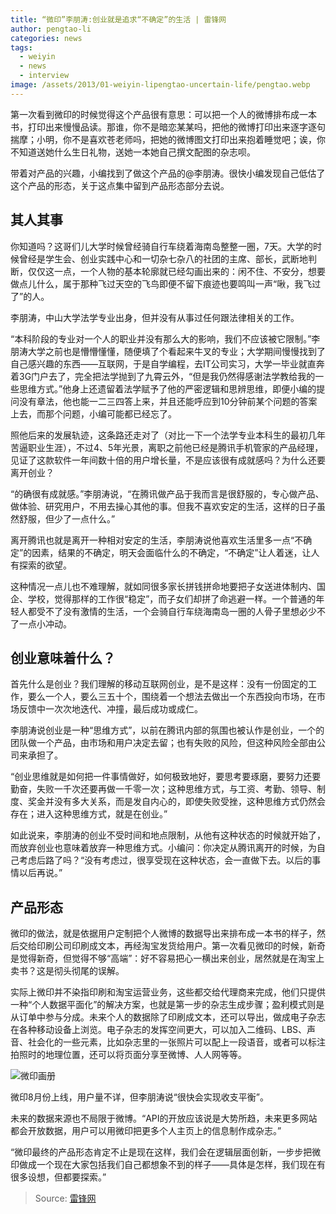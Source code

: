 ```yaml
---
title: “微印”李朋涛:创业就是追求“不确定”的生活 | 雷锋网
author: pengtao-li
categories: news
tags:
  - weiyin
  - news
  - interview
image: /assets/2013/01-weiyin-lipengtao-uncertain-life/pengtao.webp
---
```


第一次看到微印的时候觉得这个产品很有意思：可以把一个人的微博排布成一本书，打印出来慢慢品读。那谁，你不是暗恋某某吗，把他的微博打印出来逐字逐句揣摩；小明，你不是喜欢苍老师吗，把她的微博图文打印出来抱着睡觉吧；诶，你不知道送她什么生日礼物，送她一本她自己撰文配图的杂志呗。

带着对产品的兴趣，小编找到了做这个产品的@李朋涛。很快小编发现自己低估了这个产品的形态，关于这点集中留到产品形态部分去说。

## 其人其事

你知道吗？这哥们儿大学时候曾经骑自行车绕着海南岛整整一圈，7天。大学的时候曾经是学生会、创业实践中心和一切杂七杂八的社团的主席、部长，武断地判断，仅仅这一点，一个人物的基本轮廓就已经勾画出来的：闲不住、不安分，想要做点儿什么，属于那种飞过天空的飞鸟即便不留下痕迹也要鸣叫一声“啾，我飞过了”的人。

李朋涛，中山大学法学专业出身，但并没有从事过任何跟法律相关的工作。

“本科阶段的专业对一个人的职业并没有那么大的影响，我们不应该被它限制。”李朋涛大学之前也是懵懵懂懂，随便填了个看起来牛叉的专业；大学期间慢慢找到了自己感兴趣的东西——互联网，于是自学编程，去IT公司实习，大学一毕业就直奔着3G门户去了，完全把法学抛到了九霄云外，“但是我仍然得感谢法学教给我的一些思维方式。”他身上还遗留着法学赋予了他的严密逻辑和思辨思维，即便小编的提问没有章法，他也能一二三四答上来，并且还能呼应到10分钟前某个问题的答案上去，而那个问题，小编可能都已经忘了。

照他后来的发展轨迹，这条路还走对了（对比一下一个法学专业本科生的最初几年苦逼职业生涯），不过4、5年光景，离职之前他已经是腾讯手机管家的产品经理，见证了这款软件一年间数十倍的用户增长量，不是应该很有成就感吗？为什么还要离开创业？

“的确很有成就感。”李朋涛说，“在腾讯做产品于我而言是很舒服的，专心做产品、做体验、研究用户，不用去操心其他的事。但我不喜欢安定的生活，这样的日子虽然舒服，但少了一点什么。”

离开腾讯也就是离开一种相对安定的生活，李朋涛说他喜欢生活里多一点“不确定”的因素，结果的不确定，明天会面临什么的不确定，“不确定”让人着迷，让人有探索的欲望。

这种情况一点儿也不难理解，就如同很多家长拼钱拼命地要把子女送进体制内、国企、学校，觉得那样的工作很“稳定”，而子女们却拼了命逃避一样。一个普通的年轻人都受不了没有激情的生活，一个会骑自行车绕海南岛一圈的人骨子里想必少不了一点小冲动。

## 创业意味着什么？

首先什么是创业？我们理解的移动互联网创业，是不是这样：没有一份固定的工作，要么一个人，要么三五十个，围绕着一个想法去做出一个东西投向市场，在市场反馈中一次次地迭代、冲撞，最后成功或成仁。

李朋涛说创业是一种“思维方式”，以前在腾讯内部的氛围也被认作是创业，一个的团队做一个产品，由市场和用户决定去留；也有失败的风险，但这种风险全部由公司来承担了。

“创业思维就是如何把一件事情做好，如何极致地好，要思考要琢磨，要努力还要勤奋，失败一千次还要再做一千零一次；这种思维方式，与工资、考勤、领导、制度、奖金并没有多大关系，而是发自内心的，即使失败受挫，这种思维方式仍然会存在；进入这种思维方式，就是在创业。”

如此说来，李朋涛的创业不受时间和地点限制，从他有这种状态的时候就开始了，而放弃创业也意味着放弃一种思维方式。小编问：你决定从腾讯离开的时候，为自己考虑后路了吗？“没有考虑过，很享受现在这种状态，会一直做下去。以后的事情以后再说。”

## 产品形态

微印的做法，就是依据用户定制把个人微博的数据导出来排布成一本书的样子，然后交给印刷公司印刷成文本，再经淘宝发货给用户。第一次看见微印的时候，新奇是觉得新奇，但觉得不够“高端”：好不容易把心一横出来创业，居然就是在淘宝上卖书？这是彻头彻尾的误解。

实际上微印并不染指印刷和淘宝运营业务，这些都交给代理商来完成，他们只提供一种“个人数据平面化”的解决方案，也就是第一步的杂志生成步骤；盈利模式则是从订单中参与分成。未来个人的数据除了印刷成文本，还可以导出，做成电子杂志在各种移动设备上浏览。电子杂志的发挥空间更大，可以加入二维码、LBS、声音、社会化的一些元素，比如杂志里的一张照片可以配上一段语音，或者可以标注拍照时的地理位置，还可以将页面分享至微博、人人网等等。

![微印画册](/assets/2013/01-weiyin-lipengtao-uncertain-life/book.webp)

微印8月份上线，用户量不详，但李朋涛说“很快会实现收支平衡”。

未来的数据来源也不局限于微博。“API的开放应该说是大势所趋，未来更多网站都会开放数据，用户可以用微印把更多个人主页上的信息制作成杂志。”

“微印最终的产品形态肯定不止是现在这样，我们会在逻辑层面创新，一步步把微印做成一个现在大家包括我们自己都想象不到的样子——具体是怎样，我们现在有很多设想，但都要探索。”

> Source: [雷锋网](https://www.laoziliao.net/doc/1638152082604800)

